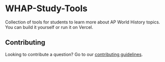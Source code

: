 # WHAP-Study-Tools

Collection of tools for students to learn more about AP World History topics. You can build it yourself or run it on Vercel.

## Contributing

Looking to contribute a question? Go to our [contributing guidelines](./.github/CONTRIBUTING.md).
